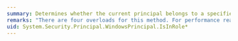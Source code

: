 ```yaml
---
summary: Determines whether the current principal belongs to a specified Windows user group.
remarks: "There are four overloads for this method. For performance reasons, the <xref:System.Security.Principal.WindowsPrincipal.IsInRole%28System.Security.Principal.SecurityIdentifier%29> overload is strongly recommended.  \n  \n> [!IMPORTANT]\n>  The <xref:System.Security.Principal.WindowsPrincipal.IsInRole%2A> method is not supported on Windows 98 or Windows Millennium Edition."
uid: System.Security.Principal.WindowsPrincipal.IsInRole*
---
```

